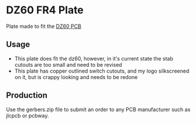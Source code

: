 # DZ60 FR4 Plate

Plate made to fit the [DZ60 PCB](https://kbdfans.com/products/dz60-60-pcb)

## Usage

* This plate does fit the dz60, however, in it's current state the stab cutouts are too small and need to be revised
* This plate has copper outlined switch cutouts, and my logo silkscreened on it, but is crappy looking and needs to be redone

## Production

Use the gerbers.zip file to submit an order to any PCB manufacturer such as jlcpcb or pcbway.
